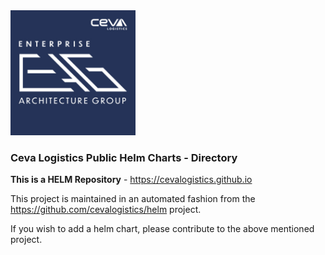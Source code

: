 <html>
<img src='./CEVA_EAG_logo.jpg' width="200" height="200"/>  
<h3>Ceva Logistics Public Helm Charts - Directory</h3>


<strong>This is a HELM Repository</strong> - <a href='https://cevalogistics.github.io'>https://cevalogistics.github.io</a><br>

This project is maintained in an automated fashion from the <a href='https://github.com/cevalogistics/helm'>https://github.com/cevalogistics/helm</a> project.

If you wish to add a helm chart, please contribute to the above mentioned project.

</html>
<br/>